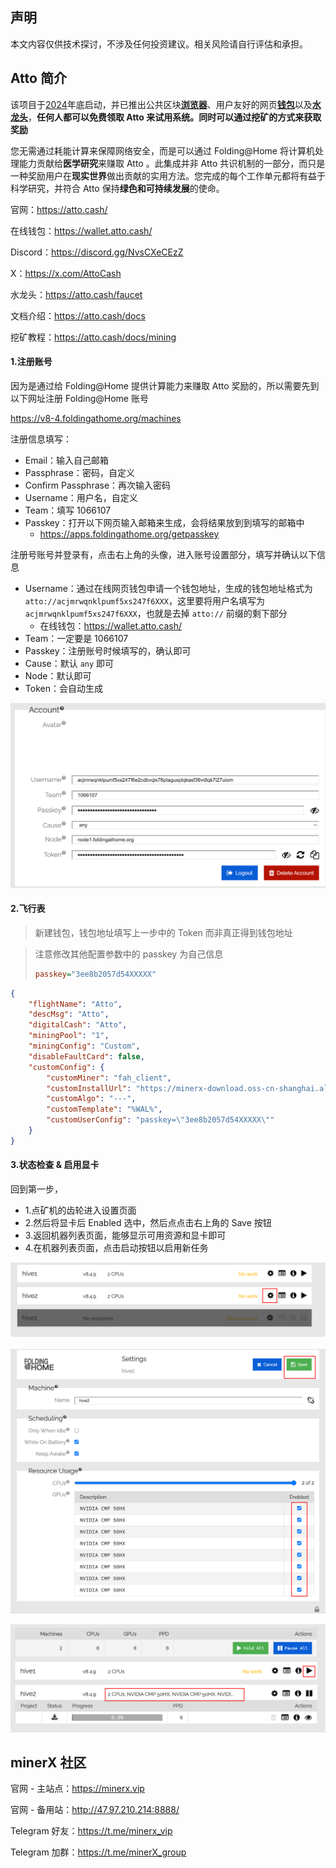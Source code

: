 ## 声明

本文内容仅供技术探讨，不涉及任何投资建议。相关风险请自行评估和承担。



## Atto 简介

该项目于[2024](https://atto.cash/explorer/transactions/D1C37D6BBB8F9984029EA21712BB1AA6D2B3D0CD9A484C8CC3B967B7A0501C08)年底启动，并已推出公共区块[**浏览器**](https://atto.cash/explorer)、用户友好的网页[**钱包**](https://wallet.atto.cash/)以及[**水龙头**](https://atto.cash/faucet)，**任何人都可以免费领取 Atto 来试用系统。同时可以通过挖矿的方式来获取奖励**

您无需通过耗能计算来保障网络安全，而是可以通过 Folding@Home 将计算机处理能力贡献给**医学研究**来赚取 Atto 。此集成并非 Atto 共识机制的一部分，而只是一种奖励用户在**现实世界**做出贡献的实用方法。您完成的每个工作单元都将有益于科学研究，并符合 Atto 保持**绿色和可持续发展**的使命。



官网：https://atto.cash/

在线钱包：https://wallet.atto.cash/

Discord：https://discord.gg/NvsCXeCEzZ

X：https://x.com/AttoCash

水龙头：https://atto.cash/faucet

文档介绍：https://atto.cash/docs

挖矿教程：https://atto.cash/docs/mining



#### 1.注册账号

因为是通过给 Folding@Home 提供计算能力来赚取 Atto 奖励的，所以需要先到以下网址注册 Folding@Home  账号

https://v8-4.foldingathome.org/machines

注册信息填写：

- Email：输入自己邮箱
- Passphrase：密码，自定义
-  Confirm Passphrase：再次输入密码
- Username：用户名，自定义
- Team：填写 1066107
- Passkey：打开以下网页输入邮箱来生成，会将结果放到到填写的邮箱中
  - https://apps.foldingathome.org/getpasskey



注册号账号并登录有，点击右上角的头像，进入账号设置部分，填写并确认以下信息

- Username：通过在线网页钱包申请一个钱包地址，生成的钱包地址格式为 `atto://acjmrwqnklpumf5xs247f6XXX`，这里要将用户名填写为 `acjmrwqnklpumf5xs247f6XXX`，也就是去掉 `atto://` 前缀的剩下部分
  - 在线钱包：https://wallet.atto.cash/
- Team：一定要是 1066107
- Passkey：注册账号时候填写的，确认即可
- Cause：默认 `any` 即可
- Node：默认即可
- Token：会自动生成





![image-20250422165941218](images/image-20250422165941218.png)



#### 2.飞行表

> 新建钱包，钱包地址填写上一步中的 Token 而非真正得到钱包地址

> 注意修改其他配置参数中的 passkey 为自己信息
>
> ```ini
> passkey="3ee8b2057d54XXXXX"
> ```
>
> 

```json
{
    "flightName": "Atto",
    "descMsg": "Atto",
    "digitalCash": "Atto",
    "miningPool": "1",
    "miningConfig": "Custom",
    "disableFaultCard": false,
    "customConfig": {
        "customMiner": "fah_client",
        "customInstallUrl": "https://minerx-download.oss-cn-shanghai.aliyuncs.com/20250422_atto/fah_client-8.4.9.5.tar.gz",
        "customAlgo": "---",
        "customTemplate": "%WAL%",
        "customUserConfig": "passkey=\"3ee8b2057d54XXXXX\""
    }
}
```



#### 3.状态检查 & 启用显卡

回到第一步，

- 1.点矿机的齿轮进入设置页面
- 2.然后将显卡后 Enabled 选中，然后点点击右上角的 Save 按钮
- 3.返回机器列表页面，能够显示可用资源和显卡即可
- 4.在机器列表页面，点击启动按钮以启用新任务



![image-20250422172419935](images/image-20250422172419935.png)



![image-20250422172618863](images/image-20250422172618863.png)



![image-20250422173227886](images/image-20250422173227886.png)







## minerX 社区

官网 - 主站点：https://minerx.vip

官网 - 备用站：http://47.97.210.214:8888/

Telegram 好友：https://t.me/minerx_vip

Telegram 加群：https://t.me/minerX_group



